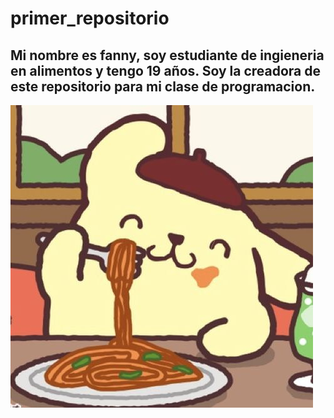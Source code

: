 # primer_repositorio
## Mi nombre es fanny, soy estudiante de ingieneria en alimentos y tengo 19 años. Soy la creadora de este repositorio para mi clase de programacion.
![](https://raw.githubusercontent.com/fannysanchez21/primer_repositorio/refs/heads/main/pom.jpg)
